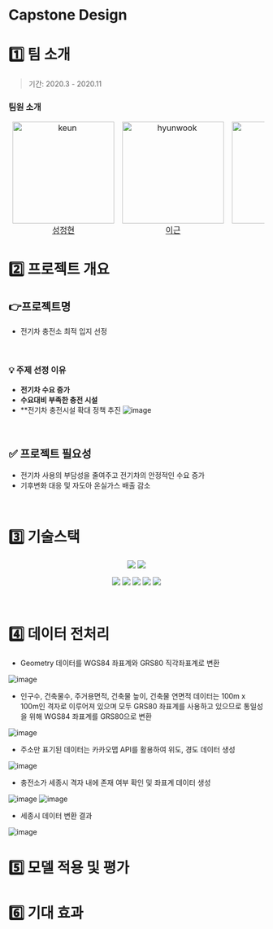 # Capstone Design

# 1️⃣ 팀 소개
> 기간: 2020.3 - 2020.11

### 팀원 소개
<table align="center">
  <thead>
    <td align="center">
      <img src="https://github.com/user-attachments/assets/2ac872ec-4bdf-4641-89fb-ad6b7a25ffef" width=200 alt="keun"/><br />
      <a href=''>성정현</a><br />
    </td>
    <td align="center">
      <img src="https://github.com/user-attachments/assets/2ac872ec-4bdf-4641-89fb-ad6b7a25ffef" width=200 alt="hyunwook"/><br />
      <a href='https://github.com/REROUN'>이근</a><br/>
    </td>
    <td align="center">
      <img src="https://github.com/user-attachments/assets/cc530771-7cb4-4cf7-88de-136062c51032" width=200 alt="yugyeong"/><br />
      <a href=''>길경서</a><br />
    </td>
    <td align="center">
      <img src="https://github.com/user-attachments/assets/2ac872ec-4bdf-4641-89fb-ad6b7a25ffef" width=200 alt="hansol"/><br />
      <a href=''>최재우</a><br />
    </td>
  </thead>
</table>

# 2️⃣ 프로젝트 개요
## 👉프로젝트명
- 전기차 충전소 최적 입지 선정

<br/>

### 💡 주제 선정 이유 <br/>
- **전기차 수요 증가**
- **수요대비 부족한 충전 시설**
- **전기차 충전시설 확대 정책 추진
![image](https://github.com/user-attachments/assets/a7196791-84c4-4ec0-997f-f201959e62c1)


<br/>

## ✅ 프로젝트 필요성
- 전기차 사용의 부담성을 줄여주고 전기차의 안정적인 수요 증가
- 기후변화 대응 및 자도아 온실가스 배출 감소
  
<br/>

# 3️⃣ 기술스택
<p align="center">
  <img src="https://img.shields.io/badge/colab-0078d7.svg?style=for-the-badge&logo=colab&logoColor=white">
  <img src="https://img.shields.io/badge/python-0078d7.svg?style=for-the-badge&logo=python&logoColor=white">
</p>
<p align="center">
  <img src="https://img.shields.io/badge/optuna-0078d7.svg?style=for-the-badge&logo=optuna&logoColor=white">
  <img src="https://img.shields.io/badge/folium-0078d7.svg?style=for-the-badge&logo=folium&logoColor=white">
  <img src="https://img.shields.io/badge/selenium-0078d7.svg?style=for-the-badge&logo=selenium&logoColor=white">
  <img src="https://img.shields.io/badge/pandas-0078d7.svg?style=for-the-badge&logo=pandas&logoColor=white">
  <img src="https://img.shields.io/badge/bootstrap-0078d7.svg?style=for-the-badge&logo=bootstrap&logoColor=white">
</p>

<br/>

# 4️⃣ 데이터 전처리

- Geometry 데이터를 WGS84 좌표계와 GRS80 직각좌표계로 변환

![image](https://github.com/user-attachments/assets/70049d9c-d6aa-4a5f-b258-4fedab7742e2)

- 인구수, 건축물수, 주거용면적, 건축물 높이, 건축물 연면적 데이터는 100m x 100m인 격자로 이루어져 있으며 모두 GRS80 좌표계를 사용하고 있으므로 통일성을 위해 WGS84 좌표계를 GRS80으로 변환

![image](https://github.com/user-attachments/assets/819f989b-0c6e-4121-b926-ae7a1803d5da)

- 주소만 표기된 데이터는 카카오맵 API를 활용하여 위도, 경도 데이터 생성

![image](https://github.com/user-attachments/assets/594bb8b3-ce5b-4cb9-b3bd-18c3ad17604c)

- 충전소가 세종시 격자 내에 존재 여부 확인 및 좌표계 데이터 생성

![image](https://github.com/user-attachments/assets/91be46ac-a002-40c9-b164-e6495bd3067d)
![image](https://github.com/user-attachments/assets/7c6b17c1-aab3-4772-8c60-4b11a6450bad)

- 세종시 데이터 변환 결과

![image](https://github.com/user-attachments/assets/a519e215-ed8d-458e-860a-519101fcf3e7)


# 5️⃣ 모델 적용 및 평가

# 6️⃣ 기대 효과
